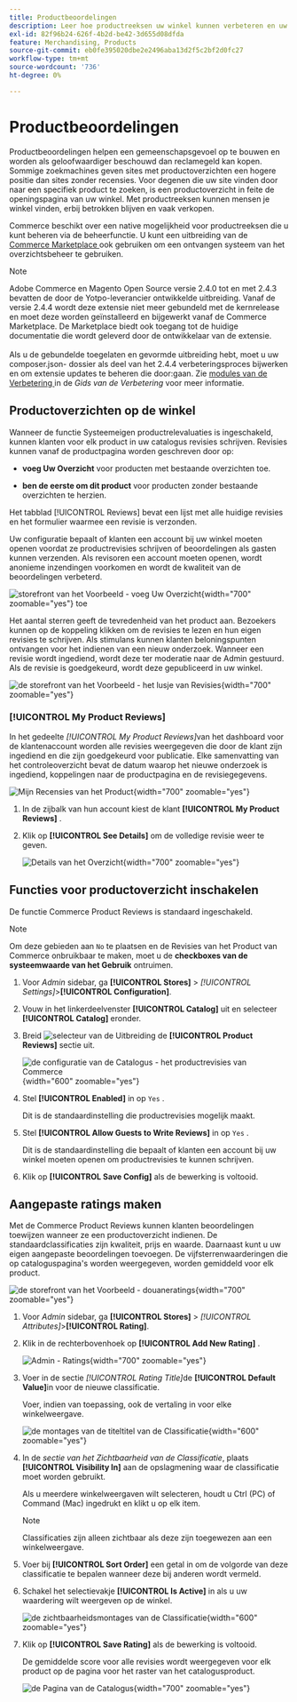 ```yaml
---
title: Productbeoordelingen
description: Leer hoe productreeksen uw winkel kunnen verbeteren en uw producten geloofwaardiger kunnen maken.
exl-id: 82f96b24-626f-4b2d-be42-3d655d08dfda
feature: Merchandising, Products
source-git-commit: eb0fe395020dbe2e2496aba13d2f5c2bf2d0fc27
workflow-type: tm+mt
source-wordcount: '736'
ht-degree: 0%

---
```


# Productbeoordelingen

Productbeoordelingen helpen een gemeenschapsgevoel op te bouwen en worden als geloofwaardiger beschouwd dan reclamegeld kan kopen. Sommige zoekmachines geven sites met productoverzichten een hogere positie dan sites zonder recensies. Voor degenen die uw site vinden door naar een specifiek product te zoeken, is een productoverzicht in feite de openingspagina van uw winkel. Met productreeksen kunnen mensen je winkel vinden, erbij betrokken blijven en vaak verkopen.

Commerce beschikt over een native mogelijkheid voor productreeksen die u kunt beheren via de beheerfunctie. U kunt een uitbreiding van de [ Commerce Marketplace ](../getting-started/commerce-marketplace.md) ook gebruiken om een ontvangen systeem van het overzichtsbeheer te gebruiken.

>[!NOTE]
>
>Adobe Commerce en Magento Open Source versie 2.4.0 tot en met 2.4.3 bevatten de door de Yotpo-leverancier ontwikkelde uitbreiding. Vanaf de versie 2.4.4 wordt deze extensie niet meer gebundeld met de kernrelease en moet deze worden geïnstalleerd en bijgewerkt vanaf de Commerce Marketplace. De Marketplace biedt ook toegang tot de huidige documentatie die wordt geleverd door de ontwikkelaar van de extensie.
><br><br>
>Als u de gebundelde toegelaten en gevormde uitbreiding hebt, moet u uw composer.json- dossier als deel van het 2.4.4 verbeteringsproces bijwerken en om extensie updates te beheren die door:gaan. Zie [ modules van de Verbetering ](https://experienceleague.adobe.com/docs/commerce-operations/upgrade-guide/modules/upgrade.html) in de _Gids van de Verbetering_ voor meer informatie.

## Productoverzichten op de winkel

Wanneer de functie Systeemeigen productrelevaluaties is ingeschakeld, kunnen klanten voor elk product in uw catalogus revisies schrijven. Revisies kunnen vanaf de productpagina worden geschreven door op:

- **voeg Uw Overzicht** voor producten met bestaande overzichten toe.

- **ben de eerste om dit product** voor producten zonder bestaande overzichten te herzien.

Het tabblad [!UICONTROL Reviews] bevat een lijst met alle huidige revisies en het formulier waarmee een revisie is verzonden.

Uw configuratie bepaalt of klanten een account bij uw winkel moeten openen voordat ze productrevisies schrijven of beoordelingen als gasten kunnen verzenden. Als revisoren een account moeten openen, wordt anonieme inzendingen voorkomen en wordt de kwaliteit van de beoordelingen verbeterd.

![ storefront van het Voorbeeld - voeg Uw Overzicht ](./assets/storefront-review-this-product.png){width="700" zoomable="yes"} toe

Het aantal sterren geeft de tevredenheid van het product aan. Bezoekers kunnen op de koppeling klikken om de revisies te lezen en hun eigen revisies te schrijven. Als stimulans kunnen klanten beloningspunten ontvangen voor het indienen van een nieuw onderzoek. Wanneer een revisie wordt ingediend, wordt deze ter moderatie naar de Admin gestuurd. Als de revisie is goedgekeurd, wordt deze gepubliceerd in uw winkel.

![ de storefront van het Voorbeeld - het lusje van Revisies ](./assets/storefront-reviews-tab.png){width="700" zoomable="yes"}

### [!UICONTROL My Product Reviews]

In het gedeelte _[!UICONTROL My Product Reviews]_&#x200B;van het dashboard voor de klantenaccount worden alle revisies weergegeven die door de klant zijn ingediend en die zijn goedgekeurd voor publicatie. Elke samenvatting van het controleoverzicht bevat de datum waarop het nieuwe onderzoek is ingediend, koppelingen naar de productpagina en de revisiegegevens.

![ Mijn Recensies van het Product ](./assets/account-dashboard-my-product-reviews.png){width="700" zoomable="yes"}

1. In de zijbalk van hun account kiest de klant **[!UICONTROL My Product Reviews]** .

1. Klik op **[!UICONTROL See Details]** om de volledige revisie weer te geven.

   ![ Details van het Overzicht ](./assets/account-dashboard-my-product-reviews-details.png){width="700" zoomable="yes"}

## Functies voor productoverzicht inschakelen

De functie Commerce Product Reviews is standaard ingeschakeld.

>[!NOTE]
>
>Om deze gebieden aan `No` te plaatsen en de Revisies van het Product van Commerce onbruikbaar te maken, moet u de **checkboxes van de systeemwaarde van het Gebruik** ontruimen.

1. Voor _Admin_ sidebar, ga **[!UICONTROL Stores]** > _[!UICONTROL Settings]_>**[!UICONTROL Configuration]**.

1. Vouw in het linkerdeelvenster **[!UICONTROL Catalog]** uit en selecteer **[!UICONTROL Catalog]** eronder.

1. Breid ![ selecteur van de Uitbreiding ](../assets/icon-display-expand.png) de **[!UICONTROL Product Reviews]** sectie uit.

   ![ de configuratie van de Catalogus - het productrevisies van Commerce ](../configuration-reference/catalog/assets/catalog-product-reviews.png){width="600" zoomable="yes"}

1. Stel **[!UICONTROL Enabled]** in op `Yes` .

   Dit is de standaardinstelling die productrevisies mogelijk maakt.

1. Stel **[!UICONTROL Allow Guests to Write Reviews]** in op `Yes` .

   Dit is de standaardinstelling die bepaalt of klanten een account bij uw winkel moeten openen om productrevisies te kunnen schrijven.

1. Klik op **[!UICONTROL Save Config]** als de bewerking is voltooid.

## Aangepaste ratings maken

Met de Commerce Product Reviews kunnen klanten beoordelingen toewijzen wanneer ze een productoverzicht indienen. De standaardclassificaties zijn kwaliteit, prijs en waarde. Daarnaast kunt u uw eigen aangepaste beoordelingen toevoegen. De vijfsterrenwaarderingen die op cataloguspagina&#39;s worden weergegeven, worden gemiddeld voor elk product.

![ de storefront van het Voorbeeld - douaneratings ](./assets/attribute-custom-ratings-review.png){width="700" zoomable="yes"}

1. Voor _Admin_ sidebar, ga **[!UICONTROL Stores]** > _[!UICONTROL Attributes]_>**[!UICONTROL Rating]**.

1. Klik in de rechterbovenhoek op **[!UICONTROL Add New Rating]** .

   ![ Admin - Ratings ](./assets/product-reviews-rating.png){width="700" zoomable="yes"}

1. Voer in de sectie _[!UICONTROL Rating Title]_&#x200B;de **[!UICONTROL Default Value]**&#x200B;in voor de nieuwe classificatie.

   Voer, indien van toepassing, ook de vertaling in voor elke winkelweergave.

   ![ de montages van de titeltitel van de Classificatie ](./assets/product-rating-title.png){width="600" zoomable="yes"}

1. In de _sectie van het Zichtbaarheid van de Classificatie_, plaats **[!UICONTROL Visibility In]** aan de opslagmening waar de classificatie moet worden gebruikt.

   Als u meerdere winkelweergaven wilt selecteren, houdt u Ctrl (PC) of Command (Mac) ingedrukt en klikt u op elk item.

   >[!NOTE]
   >
   >Classificaties zijn alleen zichtbaar als deze zijn toegewezen aan een winkelweergave.

1. Voer bij **[!UICONTROL Sort Order]** een getal in om de volgorde van deze classificatie te bepalen wanneer deze bij anderen wordt vermeld.

1. Schakel het selectievakje **[!UICONTROL Is Active]** in als u uw waardering wilt weergeven op de winkel.

   ![ de zichtbaarheidsmontages van de Classificatie ](./assets/product-rating-visibility.png){width="600" zoomable="yes"}

1. Klik op **[!UICONTROL Save Rating]** als de bewerking is voltooid.

   De gemiddelde score voor alle revisies wordt weergegeven voor elk product op de pagina voor het raster van het catalogusproduct.

   ![ de Pagina van de Catalogus ](./assets/catalog-rating-page.png){width="700" zoomable="yes"}

